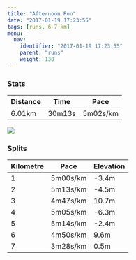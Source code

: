 ```yaml
---
title: "Afternoon Run"
date: "2017-01-19 17:23:55"
tags: [runs, 6-7 km]
menu:
  nav:
    identifier: "2017-01-19 17:23:55"
    parent: "runs"
    weight: 130
---
```


### Stats

| Distance | Time | Pace |
|----------|------|------|
|6.01km|30m13s|5m02s/km|

<img src='https://maps.googleapis.com/maps/api/staticmap?maptype=roadmap&path=enc:kwjeIrgvLcJqD_A`BcBrPd@lGoAzU|B`AmA|@V~D~E`U`JhPlDpTdEbGtEp@bOzZjEtRhEt_@iGkb@wHqZuJuOcDScFwFwE}XyGeIwEoRoAmKvA{AiBu@v@mCDqe@&key=AIzaSyAfqMeaZ1CCJFGP5cWud__oZnT_Pybg-1M&size=800x800&markers=color:yellow|label:S|53.47206,-2.24906&markers=color:green|label:F|53.474549999999994,-2.2496499999999986'>

### Splits

| Kilometre | Pace | Elevation |
|------|------|-----------|
|1|5m00s/km|-3.4m|
|2|5m13s/km|-4.5m|
|3|4m47s/km|10.7m|
|4|5m05s/km|-6.3m|
|5|5m14s/km|-2.4m|
|6|4m50s/km|9.6m|
|7|3m28s/km|0.5m|
